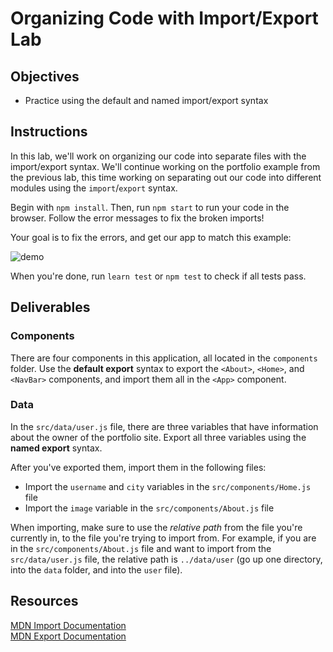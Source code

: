 # Organizing Code with Import/Export Lab

## Objectives

- Practice using the default and named import/export syntax

## Instructions

In this lab, we'll work on organizing our code into separate files with the
import/export syntax. We'll continue working on the portfolio example from the
previous lab, this time working on separating out our code into different
modules using the `import`/`export` syntax.

Begin with `npm install`. Then, run `npm start` to run your code in the browser.
Follow the error messages to fix the broken imports!

Your goal is to fix the errors, and get our app to match this example:

![demo](https://github.com/learn-co-curriculum/react-hooks-import-export-lab/raw/master/images/demo.png)

When you're done, run `learn test` or `npm test` to check if all tests pass.

## Deliverables

### Components

There are four components in this application, all located in the `components`
folder. Use the **default export** syntax to export the `<About>`, `<Home>`,
and `<NavBar>` components, and import them all in the `<App>` component.

### Data

In the `src/data/user.js` file, there are three variables that have information
about the owner of the portfolio site. Export all three variables using the
**named export** syntax.

After you've exported them, import them in the following files:

- Import the `username` and `city` variables in the `src/components/Home.js`
  file
- Import the `image` variable in the `src/components/About.js` file

When importing, make sure to use the _relative path_ from the file you're
currently in, to the file you're trying to import from. For example, if you are
in the `src/components/About.js` file and want to import from the
`src/data/user.js` file, the relative path is `../data/user` (go up one directory, into the `data` folder, and into the `user` file).

## Resources

[MDN Import Documentation][import]  
[MDN Export Documentation][export]

[import]: https://developer.mozilla.org/en-US/docs/web/javascript/reference/statements/import
[export]: https://developer.mozilla.org/en-US/docs/web/javascript/reference/statements/export
